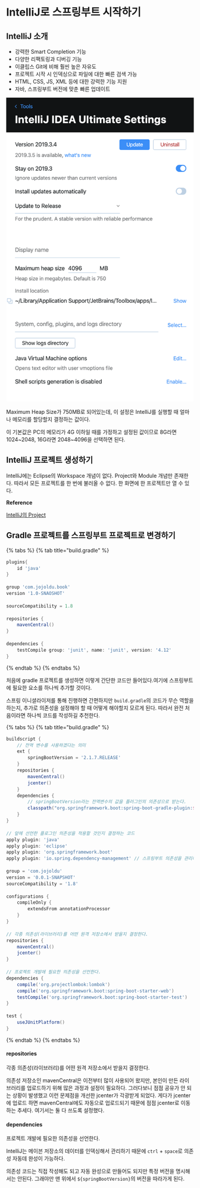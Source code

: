 # IntelliJ로 스프링부트 시작하기

## IntelliJ 소개

- 강력한 Smart Completion 기능
- 다양한 리팩토링과 디버깅 기능
- 이클립스 Git에 비해 훨씬 높은 자유도
- 프로젝트 시작 시 인덱싱으로 파일에 대한 빠른 검색 가능
- HTML, CSS, JS, XML 등에 대한 강력한 기능 지원
- 자바, 스프링부트 버전에 맞춘 빠른 업데이트

![](../../.gitbook/assets/freelac-jojoldu-spring-aws/01/스크린샷%202020-07-19%20오후%208.27.52.png)

Maximum Heap Size가 750MB로 되어있는데, 이 설정은 IntelliJ를 실행할 때 얼마나 메모리를 할당할지 결정하는 값이다.

이 기본값은 PC의 메모리가 4G 이하일 때를 가정하고 설정된 값이므로 8G라면 1024~2048, 16G라면 2048~4096을 선택하면 된다. 

## IntelliJ 프로젝트 생성하기

IntelliJ에는 Eclipse의 Workspace 개념이 없다. Project와 Module 개념만 존재한다. 따라서 모든 프로젝트를 한 번에 불러올 수 없다. 한 화면에 한 프로젝트만 열 수 있다.

**Reference**

[IntelliJ의 Project](http://bit.ly/2orXeGl)

## Gradle 프로젝트를 스프링부트 프로젝트로 변경하기

{% tabs %}
{% tab title="build.gradle" %}
```groovy
plugins{
    id 'java'
}

group 'com.jojoldu.book'
version '1.0-SNAOSHOT'

sourceCompatibility = 1.8

repositories {
    mavenCentral()
}

dependencies {
    testCompile group: 'junit', name: 'junit', version: '4.12'
}
```
{% endtab %}
{% endtabs %}

처음에 gradle 프로젝트를 생성하면 이렇게 간단한 코드만 들어있다.여기에 스프링부트에 필요한 요소를 하나씩 추가할 것이다.

스프링 이니셜라이저를 통해 진행하면 간편하지만 `build.gradle`의 코드가 무슨 역할을 하는지, 추가로 의존성을 설정해야 할 때 어떻게 해야할지 모르게 된다. 따라서 완전 처음이라면 하나씩 코드를 작성하길 추천한다.

{% tabs %}
{% tab title="build.gradle" %}
```groovy
buildscript {
    // 전역 변수를 사용하겠다는 의미
    ext {
        springBootVersion = '2.1.7.RELEASE'
    }
    repositories {
        mavenCentral()
        jcenter()
    }
    dependencies {
        // springBootVersion라는 전역변수의 값을 플러그인의 의존성으로 받는다.
        classpath("org.springframework.boot:spring-boot-gradle-plugin:${springBootVersion}")
    }
}

// 앞에 선언한 플로그인 의존성을 적용할 것인지 결정하는 코드
apply plugin: 'java'
apply plugin: 'eclipse'
apply plugin: 'org.springframework.boot'
apply plugin: 'io.spring.dependency-management' // 스프링부트 의존성을 관리해주는 플러그인이므로 꼭 추가해야 한다.

group = 'com.jojoldu'
version = '0.0.1-SNAPSHOT'
sourceCompatibility = '1.8'

configurations {
    compileOnly {
        extendsFrom annotationProcessor
    }
}

// 각종 의존성(라이브러리)를 어떤 원격 저장소에서 받을지 결정한다.
repositories {
    mavenCentral()
    jcenter()
}

// 프로젝트 개발에 필요한 의존성을 선언한다.
dependencies {
    compile('org.projectlombok:lombok')
    compile('org.springframework.boot:spring-boot-starter-web')
    testCompile('org.springframework.boot:spring-boot-starter-test')
}

test {
    useJUnitPlatform()
}

```
{% endtab %}
{% endtabs %}

#### repositories 

각종 의존성(라이브러리)를 어떤 원격 저장소에서 받을지 결정한다.

의존성 저장소인 mavenCentral은 이전부터 많이 사용되어 왔지만, 본인이 만든 라이브러리를 업로드하기 위해 많은 과정과 설정이 필요하다. 그러다보니 점점 공유가 안 되는 상황이 발생했고 이런 문제점을 개선한 jcenter가 각광받게 되었다. 게다가 jcenter에 업로드 하면 mavenCentral에도 자동으로 업로드되기 때문에 점점 jcenter로 이동하는 추세다. 여기서는 둘 다 쓰도록 설정했다.

#### dependencies

프로젝트 개발에 필요한 의존성을 선언한다.

IntelliJ는 메이븐 저장소의 데이터를 인덱싱해서 관리하기 때문에 `ctrl` + `space`로 의존성 자동데 완성이 가능하다.

의존성 코드는 직접 작성해도 되고 자동 완성으로 만들어도 되지만 특정 버전을 명시해서는 안된다. 그래야만 맨 위에서 `${springBootVersion}`의 버전을 따라가게 된다.